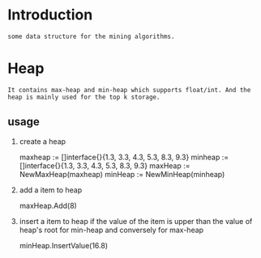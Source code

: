 # Introduction

    some data structure for the mining algorithms.
    
# Heap

    It contains max-heap and min-heap which supports float/int. And the heap is mainly used for the top k storage. 
    
## usage

1. create a heap 

    maxheap := []interface{}{1.3, 3.3, 4.3, 5.3, 8.3, 9.3} 
    minheap := []interface{}{1.3, 3.3, 4.3, 5.3, 8.3, 9.3}
    maxHeap := NewMaxHeap(maxheap)
    minHeap := NewMinHeap(minheap)
        
2. add a item to heap

    maxHeap.Add(8)
        
3. insert a item to heap if the value of the item is upper than the value of heap's root for min-heap and conversely 
for max-heap

    minHeap.InsertValue(16.8)

